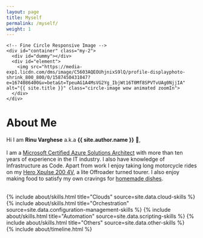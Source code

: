 ```yaml
---
layout: page
title: Myself
permalink: /myself/
weight: 1
---
```


<div class="row justify-content-left align-items-left p-4">
  <div class="col-lg-4 col-md-6 text-center mt-4">

    <!-- Fine Circle Responsive Image -->
    <div id="container" class="my-2">
      <div id="dummy"></div>
      <div id="element">
        <img src="https://media-exp1.licdn.com/dms/image/C5603AQEOUhjnixS9lQ/profile-displayphoto-shrink_800_800/0/1587450431047?e=1674086400&v=beta&t=TpeuAG1A4MsVG2Yg_IbjWt16T0Mf8SPVTvUAg0NjjIA" alt="{{ site.title }}" class="circle-image wow animated zoomIn">
      </div>
    </div>
    
  </div>
</div>

# **About Me**

Hi I am **Rinu Varghese** a.k.a **{{ site.author.name }}** :wave:,<br><br>
  I am a [Microsoft Certified Azure Solutions Architect](https://www.credly.com/badges/b25632ce-268d-4712-b0dd-cf1743008d70) with more than ten years of experience in the IT industry. I also have knowledge of Infrastructure as Code. Apart from work I enjoy taking long motorcycle rides on my [Hero Xpulse 200 4V](https://www.heromotocorp.com/en-in/motorcycles/performance/xpulse-200-4v.html), a lite Offroader turned tourer. I also enjoy making food to satisfy my own cravings for [homemade dishes](./recipes.html).<br><br>

<div class="row">
{% include about/skills.html title="Clouds" source=site.data.cloud-skills %}
{% include about/skills.html title="Orchestration" source=site.data.configuration-management-skills %}
{% include about/skills.html title="Automation" source=site.data.scripting-skills %}
{% include about/skills.html title="Others" source=site.data.other-skills %}

</div>

<div class="row">
{% include about/timeline.html %}
</div>